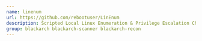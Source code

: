 ```yaml
---
name: linenum
url: https://github.com/rebootuser/LinEnum
description: Scripted Local Linux Enumeration & Privilege Escalation Checks URL : https://github.
group: blackarch blackarch-scanner blackarch-recon
---
```

